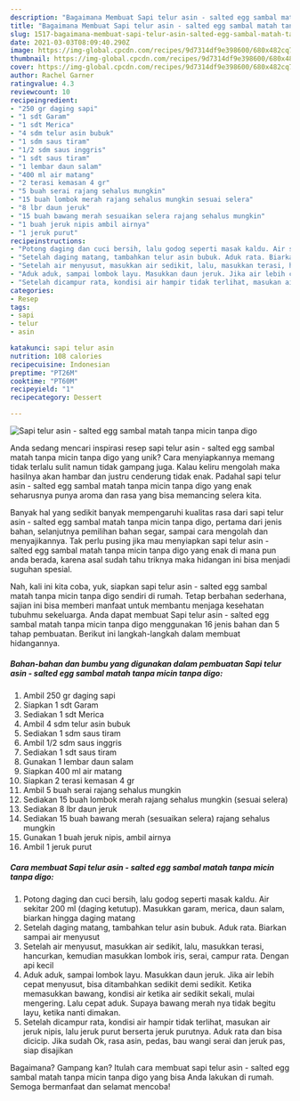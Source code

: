 ```yaml
---
description: "Bagaimana Membuat Sapi telur asin - salted egg sambal matah tanpa micin tanpa digo Anti Gagal"
title: "Bagaimana Membuat Sapi telur asin - salted egg sambal matah tanpa micin tanpa digo Anti Gagal"
slug: 1517-bagaimana-membuat-sapi-telur-asin-salted-egg-sambal-matah-tanpa-micin-tanpa-digo-anti-gagal
date: 2021-03-03T08:09:40.290Z
image: https://img-global.cpcdn.com/recipes/9d7314df9e398600/680x482cq70/sapi-telur-asin-salted-egg-sambal-matah-tanpa-micin-tanpa-digo-foto-resep-utama.jpg
thumbnail: https://img-global.cpcdn.com/recipes/9d7314df9e398600/680x482cq70/sapi-telur-asin-salted-egg-sambal-matah-tanpa-micin-tanpa-digo-foto-resep-utama.jpg
cover: https://img-global.cpcdn.com/recipes/9d7314df9e398600/680x482cq70/sapi-telur-asin-salted-egg-sambal-matah-tanpa-micin-tanpa-digo-foto-resep-utama.jpg
author: Rachel Garner
ratingvalue: 4.3
reviewcount: 10
recipeingredient:
- "250 gr daging sapi"
- "1 sdt Garam"
- "1 sdt Merica"
- "4 sdm telur asin bubuk"
- "1 sdm saus tiram"
- "1/2 sdm saus inggris"
- "1 sdt saus tiram"
- "1 lembar daun salam"
- "400 ml air matang"
- "2 terasi kemasan 4 gr"
- "5 buah serai rajang sehalus mungkin"
- "15 buah lombok merah rajang sehalus mungkin sesuai selera"
- "8 lbr daun jeruk"
- "15 buah bawang merah sesuaikan selera rajang sehalus mungkin"
- "1 buah jeruk nipis ambil airnya"
- "1 jeruk purut"
recipeinstructions:
- "Potong daging dan cuci bersih, lalu godog seperti masak kaldu. Air sekitar 200 ml (daging ketutup). Masukkan garam, merica, daun salam, biarkan hingga daging matang"
- "Setelah daging matang, tambahkan telur asin bubuk. Aduk rata. Biarkan sampai air menyusut"
- "Setelah air menyusut, masukkan air sedikit, lalu, masukkan terasi, hancurkan, kemudian masukkan lombok iris, serai, campur rata. Dengan api kecil"
- "Aduk aduk, sampai lombok layu. Masukkan daun jeruk. Jika air lebih cepat menyusut, bisa ditambahkan sedikit demi sedikit. Ketika memasukkan bawang, kondisi air ketika air sedikit sekali, mulai mengering. Lalu cepat aduk. Supaya bawang merah nya tidak begitu layu, ketika nanti dimakan."
- "Setelah dicampur rata, kondisi air hampir tidak terlihat, masukan air jeruk nipis, lalu jeruk purut berserta jeruk purutnya. Aduk rata dan bisa dicicip. Jika sudah Ok, rasa asin, pedas, bau wangi serai dan jeruk pas, siap disajikan"
categories:
- Resep
tags:
- sapi
- telur
- asin

katakunci: sapi telur asin 
nutrition: 108 calories
recipecuisine: Indonesian
preptime: "PT26M"
cooktime: "PT60M"
recipeyield: "1"
recipecategory: Dessert

---
```



![Sapi telur asin - salted egg sambal matah tanpa micin tanpa digo](https://img-global.cpcdn.com/recipes/9d7314df9e398600/680x482cq70/sapi-telur-asin-salted-egg-sambal-matah-tanpa-micin-tanpa-digo-foto-resep-utama.jpg)

Anda sedang mencari inspirasi resep sapi telur asin - salted egg sambal matah tanpa micin tanpa digo yang unik? Cara menyiapkannya memang tidak terlalu sulit namun tidak gampang juga. Kalau keliru mengolah maka hasilnya akan hambar dan justru cenderung tidak enak. Padahal sapi telur asin - salted egg sambal matah tanpa micin tanpa digo yang enak seharusnya punya aroma dan rasa yang bisa memancing selera kita.

Banyak hal yang sedikit banyak mempengaruhi kualitas rasa dari sapi telur asin - salted egg sambal matah tanpa micin tanpa digo, pertama dari jenis bahan, selanjutnya pemilihan bahan segar, sampai cara mengolah dan menyajikannya. Tak perlu pusing jika mau menyiapkan sapi telur asin - salted egg sambal matah tanpa micin tanpa digo yang enak di mana pun anda berada, karena asal sudah tahu triknya maka hidangan ini bisa menjadi suguhan spesial.




Nah, kali ini kita coba, yuk, siapkan sapi telur asin - salted egg sambal matah tanpa micin tanpa digo sendiri di rumah. Tetap berbahan sederhana, sajian ini bisa memberi manfaat untuk membantu menjaga kesehatan tubuhmu sekeluarga. Anda dapat membuat Sapi telur asin - salted egg sambal matah tanpa micin tanpa digo menggunakan 16 jenis bahan dan 5 tahap pembuatan. Berikut ini langkah-langkah dalam membuat hidangannya.

<!--inarticleads1-->

##### Bahan-bahan dan bumbu yang digunakan dalam pembuatan Sapi telur asin - salted egg sambal matah tanpa micin tanpa digo:

1. Ambil 250 gr daging sapi
1. Siapkan 1 sdt Garam
1. Sediakan 1 sdt Merica
1. Ambil 4 sdm telur asin bubuk
1. Sediakan 1 sdm saus tiram
1. Ambil 1/2 sdm saus inggris
1. Sediakan 1 sdt saus tiram
1. Gunakan 1 lembar daun salam
1. Siapkan 400 ml air matang
1. Siapkan 2 terasi kemasan 4 gr
1. Ambil 5 buah serai rajang sehalus mungkin
1. Sediakan 15 buah lombok merah rajang sehalus mungkin (sesuai selera)
1. Sediakan 8 lbr daun jeruk
1. Sediakan 15 buah bawang merah (sesuaikan selera) rajang sehalus mungkin
1. Gunakan 1 buah jeruk nipis, ambil airnya
1. Ambil 1 jeruk purut




<!--inarticleads2-->

##### Cara membuat Sapi telur asin - salted egg sambal matah tanpa micin tanpa digo:

1. Potong daging dan cuci bersih, lalu godog seperti masak kaldu. Air sekitar 200 ml (daging ketutup). Masukkan garam, merica, daun salam, biarkan hingga daging matang
1. Setelah daging matang, tambahkan telur asin bubuk. Aduk rata. Biarkan sampai air menyusut
1. Setelah air menyusut, masukkan air sedikit, lalu, masukkan terasi, hancurkan, kemudian masukkan lombok iris, serai, campur rata. Dengan api kecil
1. Aduk aduk, sampai lombok layu. Masukkan daun jeruk. Jika air lebih cepat menyusut, bisa ditambahkan sedikit demi sedikit. Ketika memasukkan bawang, kondisi air ketika air sedikit sekali, mulai mengering. Lalu cepat aduk. Supaya bawang merah nya tidak begitu layu, ketika nanti dimakan.
1. Setelah dicampur rata, kondisi air hampir tidak terlihat, masukan air jeruk nipis, lalu jeruk purut berserta jeruk purutnya. Aduk rata dan bisa dicicip. Jika sudah Ok, rasa asin, pedas, bau wangi serai dan jeruk pas, siap disajikan




Bagaimana? Gampang kan? Itulah cara membuat sapi telur asin - salted egg sambal matah tanpa micin tanpa digo yang bisa Anda lakukan di rumah. Semoga bermanfaat dan selamat mencoba!
